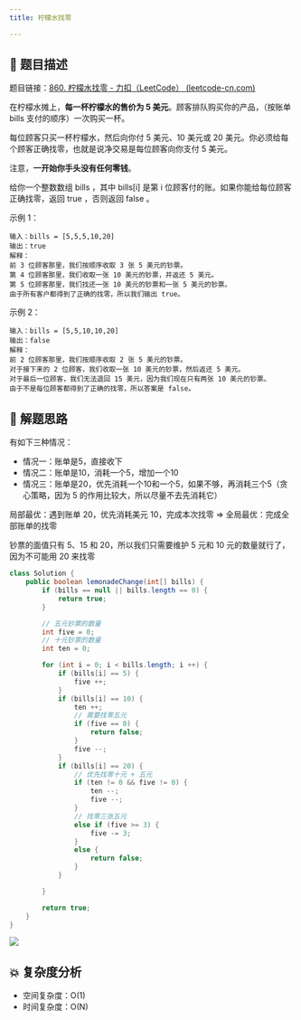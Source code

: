 ```yaml
---
title: 柠檬水找零

---
```


## 📃 题目描述

题目链接：[860. 柠檬水找零 - 力扣（LeetCode） (leetcode-cn.com)](https://leetcode-cn.com/problems/lemonade-change/)

在柠檬水摊上，**每一杯柠檬水的售价为 5 美元**。顾客排队购买你的产品，（按账单 bills 支付的顺序）一次购买一杯。

每位顾客只买一杯柠檬水，然后向你付 5 美元、10 美元或 20 美元。你必须给每个顾客正确找零，也就是说净交易是每位顾客向你支付 5 美元。

注意，**一开始你手头没有任何零钱**。

给你一个整数数组 bills ，其中 bills[i] 是第 i 位顾客付的账。如果你能给每位顾客正确找零，返回 true ，否则返回 false 。

示例 1：

```
输入：bills = [5,5,5,10,20]
输出：true
解释：
前 3 位顾客那里，我们按顺序收取 3 张 5 美元的钞票。
第 4 位顾客那里，我们收取一张 10 美元的钞票，并返还 5 美元。
第 5 位顾客那里，我们找还一张 10 美元的钞票和一张 5 美元的钞票。
由于所有客户都得到了正确的找零，所以我们输出 true。
```

示例 2：

```
输入：bills = [5,5,10,10,20]
输出：false
解释：
前 2 位顾客那里，我们按顺序收取 2 张 5 美元的钞票。
对于接下来的 2 位顾客，我们收取一张 10 美元的钞票，然后返还 5 美元。
对于最后一位顾客，我们无法退回 15 美元，因为我们现在只有两张 10 美元的钞票。
由于不是每位顾客都得到了正确的找零，所以答案是 false。
```

## 🔔 解题思路

有如下三种情况：

- 情况一：账单是5，直接收下
- 情况二：账单是10，消耗一个5，增加一个10
- 情况三：账单是20，优先消耗一个10和一个5，如果不够，再消耗三个5（贪心策略，因为 5 的作用比较大，所以尽量不去先消耗它）

局部最优：遇到账单 20，优先消耗美元 10，完成本次找零 => 全局最优：完成全部账单的找零

钞票的面值只有 5、15 和 20，所以我们只需要维护 5 元和 10 元的数量就行了，因为不可能用 20 来找零


```java
class Solution {
    public boolean lemonadeChange(int[] bills) {
        if (bills == null || bills.length == 0) {
            return true;
        }

        // 五元钞票的数量
        int five = 0;
        // 十元钞票的数量
        int ten = 0;

        for (int i = 0; i < bills.length; i ++) {
            if (bills[i] == 5) {
                five ++;
            }
            if (bills[i] == 10) {
                ten ++;
                // 需要找零五元
                if (five == 0) {
                    return false;
                }
                five --;
            }
            if (bills[i] == 20) {
                // 优先找零十元 + 五元
                if (ten != 0 && five != 0) {
                    ten --;
                    five --;
                }
                // 找零三张五元
                else if (five >= 3) {
                    five -= 3;
                }
                else {
                    return false;
                }
            }

        }

        return true;
    }
}
```

![](https://gitee.com/veal98/images/raw/master/img/20220112123947.png)

## 💥 复杂度分析

- 空间复杂度：O(1)
- 时间复杂度：O(N)

